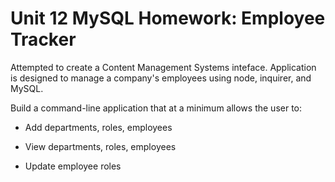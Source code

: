 # Unit 12 MySQL Homework: Employee Tracker

Attempted to create a Content Management Systems inteface. Application is designed to manage a company's employees using node, inquirer, and MySQL.

Build a command-line application that at a minimum allows the user to:

  * Add departments, roles, employees

  * View departments, roles, employees

  * Update employee roles